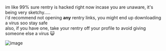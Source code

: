 im like 99% sure rentry is hacked right now incase you are unaware, it's being very sketchy.....   
i'd recommend not opening **any** rentry links, you might end up downloading a virus soo stay safe    
also, if you have one, take your rentry off your profile to avoid giving someone else a virus 😺

![image](https://media1.tenor.com/m/UEAH7XDj9FQAAAAd/brandonworks-brandon-works.gif)



<!--
**MEPHONE4S/MEPHONE4S** is a ✨ _special_ ✨ repository because its `README.md` (this file) appears on your GitHub profile.

Here are some ideas to get you started:

- 🔭 I’m currently working on ...
- 🌱 I’m currently learning ...
- 👯 I’m looking to collaborate on ...
- 🤔 I’m looking for help with ...
- 💬 Ask me about ...
- 📫 How to reach me: ...
- 😄 Pronouns: ...
- ⚡ Fun fact: ...
-->
